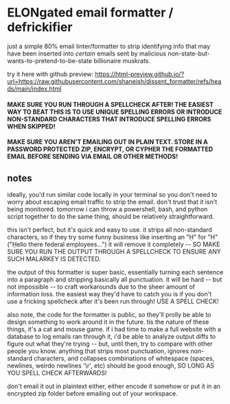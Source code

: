 # ELONgated email formatter / defrickifier
just a simple 80% email linter/formatter to strip identifying info that may have been inserted into *certain* emails sent by malicious non-state-but-wants-to-pretend-to-be-state billionaire muskrats.

try it here with github preview: https://html-preview.github.io/?url=https://raw.githubusercontent.com/shaneish/dissent_formatter/refs/heads/main/index.html

#### MAKE SURE YOU RUN THROUGH A SPELLCHECK AFTER!  THE EASIEST WAY TO BEAT THIS IS TO USE UNIQUE SPELLING ERRORS OR INTRODUCE NON-STANDARD CHARACTERS THAT INTRODUCE SPELLING ERRORS WHEN SKIPPED!

#### MAKE SURE YOU AREN'T EMAILING OUT IN PLAIN TEXT.  STORE IN A PASSWORD PROTECTED ZIP, ENCRYPT, OR CYPHER THE FORMATTED EMAIL BEFORE SENDING VIA EMAIL OR OTHER METHODS!

## notes
ideally, you'd run similar code locally in your terminal so you don't need to worry about escaping email traffic to strip the email.  don't trust that it isn't being monitored.  tomorrow i can throw a powershell, bash, and python script together to do the same thing, should be relatively straightforward.

this isn't perfect, but it's quick and easy to use.  it strips all non-standard characters, so if they try some funny business like inserting an "Ḥ" for "H" ("Ḥello there federal employees...") it will remove it completely -- SO MAKE SURE YOU RUN THE OUTPUT THROUGH A SPELLCHECK TO ENSURE ANY SUCH MALARKEY IS DETECTED.

the output of this formatter is super basic, essentially turning each sentence into a paragraph and stripping basically all punctuation.  it will be hard -- but not impossible -- to craft workarounds due to the sheer amount of information loss.  the easiest way they'd have to catch you is if you don't use a fricking spellcheck after it's been run through!  USE A SPELL CHECK!

also note, the code for the formatter is public, so they'll prolly be able to design something to work around it in the future.  tis the nature of these things, it's a cat and mouse game.  if i had time to make a full website with a database to log emails ran through it, i'd be able to analyze output diffs to figure out what they're trying -- but, until then, try to compare with other people you know.  anything that strips most punctuation, ignores non-standard characters, and collapses combinations of whitespace (spaces, newlines, weirdo newlines '\r', etc) should be good enough, SO LONG AS YOU SPELL CHECK AFTERWARDS!

don't email it out in plaintext either, either encode it somehow or put it in an encrypted zip folder before emailing out of your workspace.
